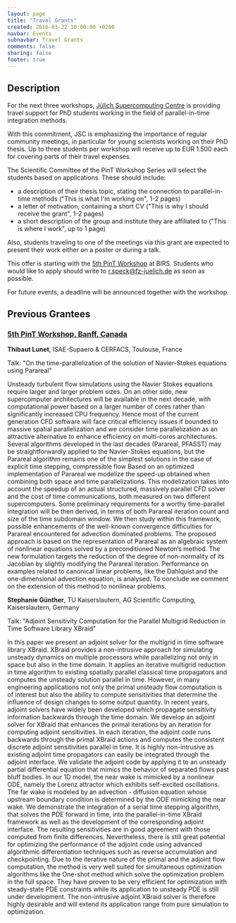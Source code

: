 ```yaml
---
layout: page
title: "Travel Grants"
created: 2016-03-22 10:00:00 +0200
navbar: Events
subnavbar: Travel Grants
comments: false
sharing: false
footer: true
---
```


## Description
For the next three workshops, [Jülich Supercomputing Centre](http://www.fz-juelich.de/ias/jsc)
is providing travel support for PhD students working in the field of parallel-in-time integration methods.

With this commitment, JSC is emphasizing the importance of regular community meetings, in particular for
young scientists working on their PhD thesis. Up to three students per workshop will receive up to EUR 1.500 each
for covering parts of their travel expenses.

The Scientific Committee of the PinT Workshop Series will select the students based on applications.
These should include:

  - a description of their thesis topic, stating the connection to parallel-in-time methods ("This is what I'm working on", 1-2 pages)
  - a letter of motivation, containing a short CV ("This is why I should receive the grant", 1-2 pages)
  - a short description of the group and institute they are affiliated to ("This is where I work", up to 1 page)

Also, students traveling to one of the meetings via this grant are expected to present their work either
on a poster or during a talk.

This offer is starting with the [5th PinT Workshop](/events/5th-pint-workshop/) at BIRS. Students who would like to apply should write to r.speck@fz-juelich.de as soon as possible.

For future events, a deadline will be announced together with the workshop.

## Previous Grantees

### [5th PinT Workshop, Banff, Canada](http://www.birs.ca/events/2016/5-day-workshops/16w5030)

**Thibaut Lunet**, ISAE-Supaero & CERFACS, Toulouse, France

Talk: "On the time-parallelization of the solution of Navier-Stokes equations using Parareal"

Unsteady turbulent flow simulations using the Navier Stokes equations require larger and larger problem sizes. On an other side, new supercomputer architectures will be available in the next decade, with computational power based on a larger number of cores rather than significantly increased CPU frequency. Hence most of the current generation CFD software will face critical efficiency issues if bounded to massive spatial parallelization and we consider time parallelization as an attractive alternative to enhance efficiency on multi-cores architectures. Several algorithms developed in the last decades (Parareal, PFASST) may be straightforwardly applied to the Navier-Stokes equations, but the Parareal algorithm remains one of the simplest solutions in the case of explicit time stepping, compressible flow Based on an optimized implementation of Parareal we modelize the speed-up obtained when combining both space and time parallelizations. This modelization takes into account the speedup of an actual structured, massively parallel CFD solver and the cost of time communications, both measured on two different supercomputers. Some preliminary requirements for a worthy time-parallel integration will be then derived, in terms of both Parareal iteration count and size of the time subdomain window. We then study within this framework, possible enhancements of the well-known convergence difficulties for Parareal encountered for advection dominated problems. The proposed approach is based on the representation of Parareal as an algebraic system of nonlinear equations solved by a preconditioned Newton’s method. The new formulation targets the reduction of the degree of non-normality of its Jacobian by slightly modifying the Parareal iteration. Performance on examples related to canonical linear problems, like the Dahlquist and the one-dimensional advection equation, is analysed. To conclude we comment on the extension of this method to nonlinear problems.

**Stephanie Günther**, TU Kaiserslautern, AG Scientific Computing, Kaiserslautern, Germany

Talk: "Adjoint Sensitivity Computation for the Parallel Multigrid Reduction in Time Software Library XBraid"

In this paper we present an adjoint solver for the multigrid in time software library XBraid. XBraid provides a non-intrusive approach for simulating unsteady dynamics on multiple processors while parallelizing not only in space but also in the time domain. It applies an iterative multigrid reduction in time algorithm to existing spatially parallel classical time propagators and computes the unsteady solution parallel in time. However, in many engineering applications not only the primal unsteady flow computation is of interest but also the ability to compute sensitivities that determine the influence of design changes to some output quantity. In recent years, adjoint solvers have widely been developed which propagate sensitivity information backwards through the time domain. We develop an adjoint solver for XBraid that enhances the primal iterations by an iteration for computing adjoint sensitivities. In each iteration, the adjoint code runs backwards through the primal XBraid actions and computes the consistent discrete adjoint sensitivities parallel in time. It is highly non-intrusive as existing adjoint time propagators can easily be integrated through the adjoint interface. We validate the adjoint code by applying it to an unsteady partial differential equation that mimics the behavior of separated flows past bluff bodies. In our 1D model, the near wake is mimicked by a nonlinear ODE, namely the Lorenz attractor which exhibits self-excited oscillations. The far wake is modeled by an advection - diffusion equation whose upstream boundary condition is determined by the ODE mimicking the near wake. We demonstrate the integration of a serial time stepping algorithm, that solves the PDE forward in time, into the parallel-in-time XBraid framework as well as the development of the corresponding adjoint interface. The resulting sensitivities are in good agreement with those computed from finite differences. Nevertheless, there is still great potential for optimizing the performance of the adjoint code using advanced algorithmic differentiation techniques such as reverse accumulation and checkpointing. Due to the iterative nature of the primal and the adjoint flow computation, the method is very well suited for simultaneous optimization algorithms like the One-shot method which solve the optimization problem in the full space. They have proven to be very efficient for optimization with steady-state PDE constraints while its application to unsteady PDE is still under development. The non-intrusive adjoint XBraid solver is therefore highly desirable and will extend its application range from pure simulation to optimization.
